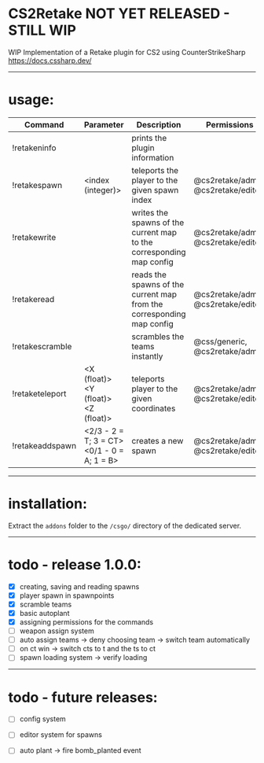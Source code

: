 # CS2Retake  NOT YET RELEASED - STILL WIP
  
WIP Implementation of a Retake plugin for CS2 using CounterStrikeSharp  
<https://docs.cssharp.dev/>  
  
---
# usage:  
| Command         | Parameter                                  | Description                                                           | Permissions                         |
|-----------------|--------------------------------------------|-----------------------------------------------------------------------|-------------------------------------|
| !retakeninfo    |                                            | prints the plugin information                                         |                                     |
| !retakespawn    | <index (integer)>                          | teleports the player to the given spawn index                         | @cs2retake/admin, @cs2retake/editor |
| !retakewrite    |                                            | writes the spawns of the current map to the corresponding map config  | @cs2retake/admin, @cs2retake/editor |
| !retakeread     |                                            | reads the spawns of the current map from the corresponding map config | @cs2retake/admin, @cs2retake/editor |
| !retakescramble |                                            | scrambles the teams instantly                                         | @css/generic, @cs2retake/admin      |
| !retaketeleport | <X (float)> <Y (float)> <Z (float)>        | teleports player to the given coordinates                             | @cs2retake/admin, @cs2retake/editor |
| !retakeaddspawn | <2/3 - 2 = T; 3 = CT> <0/1 - 0 = A; 1 = B> | creates a new spawn                                                   | @cs2retake/admin, @cs2retake/editor |
  
---
# installation:  
Extract the `addons` folder to the `/csgo/` directory of the dedicated server.  

---
# todo - release 1.0.0:  
- [x] creating, saving and reading spawns
- [x] player spawn in spawnpoints 
- [x] scramble teams
- [x] basic autoplant 
- [x] assigning permissions for the commands
- [ ] weapon assign system
- [ ] auto assign teams -> deny choosing team -> switch team automatically
- [ ] on ct win -> switch cts to t and the ts to ct
- [ ] spawn loading system -> verify loading

---
# todo - future releases:  
- [ ] config system
- [ ] editor system for spawns
- [ ] auto plant -> fire bomb_planted event



